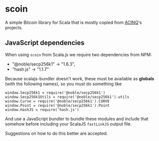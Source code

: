 scoin
==========

A simple Bitcoin library for Scala that is mostly copied from [ACINQ](https://github.com/acinq)'s projects.

## JavaScript dependencies

When using `scoin` from Scala.js we require two dependencies from NPM:

- "@noble/secp256k1" -> "1.6.3",
- "hash.js" -> "1.1.7"

Because scalajs-bundler doesn't work, these must be available as **globals** (with the following names), so you must do something like

```
window.Secp256k1 = require('@noble/secp256k1')
window.Secp256k1Utils = require('@noble/secp256k1').utils
window.Curve = require('@noble/secp256k1').CURVE
window.Point = require('@noble/secp256k1').Point
window.HashJS = require('hash.js')
```

And use a JavaScript bundler to bundle these modules and include that somehow before including your ScalaJS `fastLinkJS` output file.

Suggestions on how to do this better are accepted.
